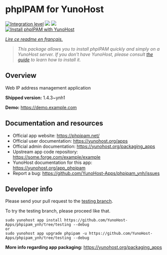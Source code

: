 <!--
N.B.: This README was automatically generated by https://github.com/YunoHost/apps/tree/master/tools/README-generator
It shall NOT be edited by hand.
-->

# phpIPAM for YunoHost

[![Integration level](https://dash.yunohost.org/integration/phpipam.svg)](https://dash.yunohost.org/appci/app/phpipam) ![](https://ci-apps.yunohost.org/ci/badges/phpipam.status.svg) ![](https://ci-apps.yunohost.org/ci/badges/phpipam.maintain.svg)  
[![Install phpIPAM with YunoHost](https://install-app.yunohost.org/install-with-yunohost.svg)](https://install-app.yunohost.org/?app=phpipam)

*[Lire ce readme en français.](./README_fr.md)*

> *This package allows you to install phpIPAM quickly and simply on a YunoHost server.
If you don't have YunoHost, please consult [the guide](https://yunohost.org/#/install) to learn how to install it.*

## Overview

Web IP address management application

**Shipped version:** 1.4.3~ynh1

**Demo:** https://demo.example.com

## Documentation and resources

* Official app website: https://phpipam.net/
* Official user documentation: https://yunohost.org/apps
* Official admin documentation: https://yunohost.org/packaging_apps
* Upstream app code repository: https://some.forge.com/example/example
* YunoHost documentation for this app: https://yunohost.org/app_phpipam
* Report a bug: https://github.com/YunoHost-Apps/phpipam_ynh/issues

## Developer info

Please send your pull request to the [testing branch](https://github.com/YunoHost-Apps/phpipam_ynh/tree/testing).

To try the testing branch, please proceed like that.
```
sudo yunohost app install https://github.com/YunoHost-Apps/phpipam_ynh/tree/testing --debug
or
sudo yunohost app upgrade phpipam -u https://github.com/YunoHost-Apps/phpipam_ynh/tree/testing --debug
```

**More info regarding app packaging:** https://yunohost.org/packaging_apps